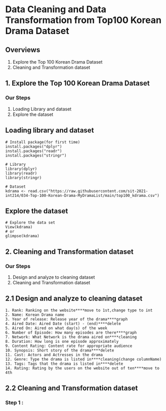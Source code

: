 # Data Cleaning and Data Transformation from Top100 Korean Drama Dataset

## Overviews
1. Explore the Top 100 Korean Drama Dataset
2. Cleaning and Transformation dataset

## 1. Explore the Top 100 Korean Drama Dataset
### Our Steps
1. Loading Library and dataset
2. Explore the dataset

## Loading library and dataset
```
# Install package(for first time)
install.packages("dplyr")
install.packages("readr")
install.packages("stringr")

# Library
library(dplyr)
library(readr)
library(stringr)

# Dataset
kdrama <- read.csv("https://raw.githubusercontent.com/sit-2021-int214/034-Top-100-Korean-Drama-MyDramaList/main/top100_kdrama.csv")
```
## Explore the dataset
```
# Explore the data set
View(kdrama) 
# or
glimpse(kdrama)
```

## 2. Cleaning and Transformation dataset
### Our Steps 
1. Design and analyze to cleaning dataset
2. Cleaning and Transformation dataset

## 2.1 Design and analyze to cleaning dataset
```
1. Rank: Ranking on the website****move to 1st,change type to int
2. Name: Korean Drama name
3. Year of release: Release year of the drama****graph
4. Aired Date: Aired Date (start) - (end)****delete
5. Aired On: Aired on what day(s) of the week
6. Number of Episode: How many episodes are there****graph
7. Network: What Network is the drama aired on****cleaning
8. Duration: How long is one episode approximately
9. Content Rating: Content rate for appropriate audience
10. Synopsis: Short story of the drama****delete
11. Cast: Actors and Actresses in the drama
12. Genre: Type the drama is listed in****cleaning(change columnName)
13. Tags: Tags that the drama is listed in****delete
14. Rating: Rating by the users on the website out of ten****move to 4th
```

## 2.2 Cleaning and Transformation dataset
### Step 1 : 








